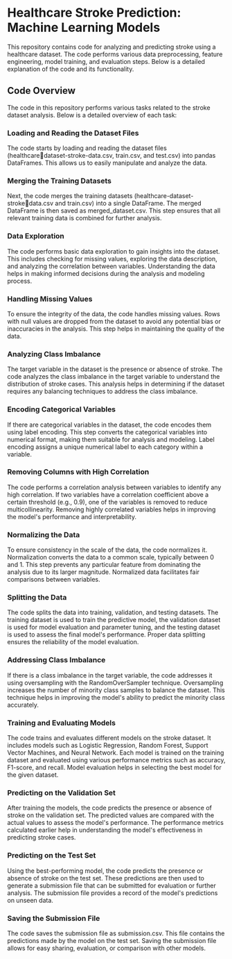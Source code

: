 # Healthcare Stroke Prediction: Machine Learning Models
This repository contains code for analyzing and predicting stroke using a 
healthcare dataset. The code performs various data preprocessing, feature 
engineering, model training, and evaluation steps. Below is a detailed 
explanation of the code and its functionality.
## Code Overview
The code in this repository performs various tasks related to the stroke 
dataset analysis. Below is a detailed overview of each task:
### Loading and Reading the Dataset Files
The code starts by loading and reading the dataset files (healthcaredataset-stroke-data.csv, train.csv, and test.csv) into pandas DataFrames. 
This allows us to easily manipulate and analyze the data.
### Merging the Training Datasets
Next, the code merges the training datasets (healthcare-dataset-strokedata.csv and train.csv) into a single DataFrame. The merged DataFrame is 
then saved as merged_dataset.csv. This step ensures that all relevant 
training data is combined for further analysis.
### Data Exploration
The code performs basic data exploration to gain insights into the 
dataset. This includes checking for missing values, exploring the data 
description, and analyzing the correlation between variables. 
Understanding the data helps in making informed decisions during the 
analysis and modeling process.
### Handling Missing Values
To ensure the integrity of the data, the code handles missing values. 
Rows with null values are dropped from the dataset to avoid any potential 
bias or inaccuracies in the analysis. This step helps in maintaining the 
quality of the data.
### Analyzing Class Imbalance
The target variable in the dataset is the presence or absence of stroke. 
The code analyzes the class imbalance in the target variable to 
understand the distribution of stroke cases. This analysis helps in 
determining if the dataset requires any balancing techniques to address 
the class imbalance.
### Encoding Categorical Variables
If there are categorical variables in the dataset, the code encodes them 
using label encoding. This step converts the categorical variables into 
numerical format, making them suitable for analysis and modeling. Label 
encoding assigns a unique numerical label to each category within a 
variable.
### Removing Columns with High Correlation
The code performs a correlation analysis between variables to identify 
any high correlation. If two variables have a correlation coefficient 
above a certain threshold (e.g., 0.9), one of the variables is removed to 
reduce multicollinearity. Removing highly correlated variables helps in 
improving the model's performance and interpretability.
### Normalizing the Data
To ensure consistency in the scale of the data, the code normalizes it. 
Normalization converts the data to a common scale, typically between 0 
and 1. This step prevents any particular feature from dominating the 
analysis due to its larger magnitude. Normalized data facilitates fair 
comparisons between variables.
### Splitting the Data
The code splits the data into training, validation, and testing datasets. 
The training dataset is used to train the predictive model, the 
validation dataset is used for model evaluation and parameter tuning, and 
the testing dataset is used to assess the final model's performance. 
Proper data splitting ensures the reliability of the model evaluation.
### Addressing Class Imbalance
If there is a class imbalance in the target variable, the code addresses 
it using oversampling with the RandomOverSampler technique. Oversampling 
increases the number of minority class samples to balance the dataset. 
This technique helps in improving the model's ability to predict the 
minority class accurately.
### Training and Evaluating Models
The code trains and evaluates different models on the stroke dataset. It 
includes models such as Logistic Regression, Random Forest, Support 
Vector Machines, and Neural Network. Each model is trained on the 
training dataset and evaluated using various performance metrics such as 
accuracy, F1-score, and recall. Model evaluation helps in selecting the 
best model for the given dataset.
### Predicting on the Validation Set
After training the models, the code predicts the presence or absence of 
stroke on the validation set. The predicted values are compared with the 
actual values to assess the model's performance. The performance metrics 
calculated earlier help in understanding the model's effectiveness in 
predicting stroke cases.
### Predicting on the Test Set
Using the best-performing model, the code predicts the presence or 
absence of stroke on the test set. These predictions are then used to 
generate a submission file that can be submitted for evaluation or 
further analysis. The submission file provides a record of the model's 
predictions on unseen data.
### Saving the Submission File
The code saves the submission file as submission.csv. This file contains 
the predictions made by the model on the test set. Saving the submission 
file allows for easy sharing, evaluation, or comparison with other 
models.
